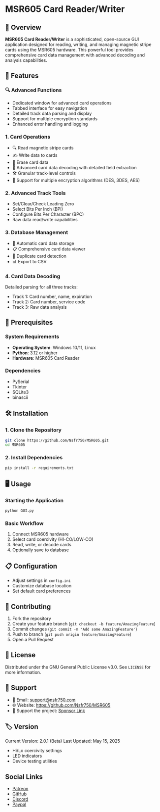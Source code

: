 # MSR605 Card Reader/Writer

## 🌟 Overview

**MSR605 Card Reader/Writer** is a sophisticated, open-source GUI application designed for reading, writing, and managing magnetic stripe cards using the MSR605 hardware. This powerful tool provides comprehensive card data management with advanced decoding and analysis capabilities.

## 🚀 Features

### 🔍 Advanced Functions
- Dedicated window for advanced card operations
- Tabbed interface for easy navigation
- Detailed track data parsing and display
- Support for multiple encryption standards
- Enhanced error handling and logging

### 1. Card Operations
- 🔍 Read magnetic stripe cards
- ✍️ Write data to cards
- 🧹 Erase card data
- 🔬 Advanced card data decoding with detailed field extraction
- 🛠️ Granular track-level controls
- 🔐 Support for multiple encryption algorithms (DES, 3DES, AES)

### 2. Advanced Track Tools
- Set/Clear/Check Leading Zero
- Select Bits Per Inch (BPI)
- Configure Bits Per Character (BPC)
- Raw data read/write capabilities

### 3. Database Management
- 💾 Automatic card data storage
- 📋 Comprehensive card data viewer
- 🚫 Duplicate card detection
- 📊 Export to CSV

### 4. Card Data Decoding
Detailed parsing for all three tracks:
- Track 1: Card number, name, expiration
- Track 2: Card number, service code
- Track 3: Raw data analysis

## 🔧 Prerequisites

### System Requirements
- **Operating System**: Windows 10/11, Linux
- **Python**: 3.12 or higher
- **Hardware**: MSR605 Card Reader

### Dependencies
- PySerial
- Tkinter
- SQLite3
- binascii

## 🛠️ Installation

### 1. Clone the Repository
```bash
git clone https://github.com/Nsfr750/MSR605.git
cd MSR605
```

### 2. Install Dependencies
```bash
pip install -r requirements.txt
```

## 🖥️ Usage

### Starting the Application
```bash
python GUI.py
```

### Basic Workflow
1. Connect MSR605 hardware
2. Select card coercivity (HI-CO/LOW-CO)
3. Read, write, or decode cards
4. Optionally save to database

## 📋 Configuration

- Adjust settings in `config.ini`
- Customize database location
- Set default card preferences

## 🤝 Contributing

1. Fork the repository
2. Create your feature branch (`git checkout -b feature/AmazingFeature`)
3. Commit changes (`git commit -m 'Add some AmazingFeature'`)
4. Push to branch (`git push origin feature/AmazingFeature`)
5. Open a Pull Request

## 📜 License

Distributed under the GNU General Public License v3.0. See `LICENSE` for more information.

## 💬 Support

- 📧 Email: support@nsfr750.com
- 🌐 Website: https://github.com/Nsfr750/MSR605
- 💸 Support the project: [Sponsor Link](https://github.com/sponsors/Nsfr750)

## 🏷️ Version

Current Version: 2.0.1 (Beta)
Last Updated: May 15, 2025
   - Hi/Lo coercivity settings
   - LED indicators
   - Device testing utilities

## Social Links

- [Patreon](https://www.patreon.com/Nsfr750)
- [GitHub](https://github.com/Nsfr750)
- [Discord](https://discord.gg/BvvkUEP9)
- [Paypal](https://paypal.me/3dmega)

